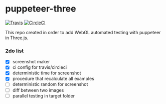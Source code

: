 # puppeteer-three
[![Travis](https://travis-ci.org/munrocket/puppeteer-three.svg?branch=master)](https://travis-ci.org/munrocket/puppeteer-three)
[![CircleCI](https://circleci.com/gh/munrocket/puppeteer-three.svg?style=svg)](https://circleci.com/gh/munrocket/puppeteer-three)

This repo created in order to add WebGL automated testing with puppeteer in Three.js.

### 2do list
- [x] screenshot maker
- [x] ci config for travis/circleci
- [x] deterministic time for screenshot
- [x] procedure that recalculate all examples
- [ ] deterministic random for screenshot
- [ ] diff between two images
- [ ] parallel testing in target folder
